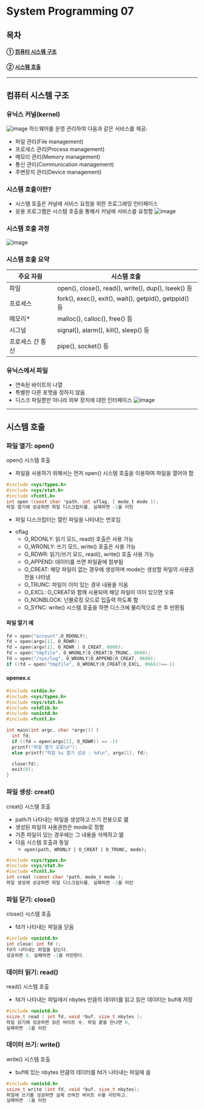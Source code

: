 # System Programming 07

## 목차
#### ① [컴퓨터 시스템 구조](#컴퓨터-시스템-구조)
#### ② [시스템 호출](#시스템-호출)
---
## 컴퓨터 시스템 구조

### 유닉스 커널(kernel)
![image](https://github.com/user-attachments/assets/865fdd31-7b83-4a6f-a262-98bdab619751)
하드웨어를 운영 관리하여 다음과 같은 서비스를 제공:
- 파일 관리(File management)
- 프로세스 관리(Process management)
- 메모리 관리(Memory management)
- 통신 관리(Communication management)
- 주변장치 관리(Device management)

### 시스템 호출이란?
- 시스템 호출은 커널에 서비스 요청을 위한 프로그래밍 인터페이스
- 응용 프로그램은 시스템 호출을 통해서 커널에 서비스를 요청함
![image](https://github.com/user-attachments/assets/1a4e0d74-3007-49c9-b78e-811ed3d34e60)

### 시스템 호출 과정
![image](https://github.com/user-attachments/assets/d2632a7b-a6aa-4e26-beb0-bbe3fa7784fd)

### 시스템 호출 요약
주요 자원 | 시스템 호출
---|---
파일 | open(), close(), read(), write(), dup(), lseek() 등
프로세스 | fork(), exec(), exit(), wait(), getpid(), getppid() 등
메모리* | malloc(), calloc(), free() 등
시그널 | signal(), alarm(), kill(), sleep() 등
프로세스 간 통신 | pipe(), socket() 등

### 유닉스에서 파일
- 연속된 바이트의 나열
- 특별한 다른 포맷을 정하지 않음
- 디스크 파일뿐만 아니라 외부 장치에 대한 인터페이스
![image](https://github.com/user-attachments/assets/cc0addf6-c275-4e32-81f8-846f2da33445)

---
## 시스템 호출
### 파일 열기: open()
open() 시스템 호출
- 파일을 사용하기 위해서는 먼저 open() 시스템 호출을 이용하여 파일을 열어야 함
```c
#include <sys/types.h>
#include <sys/stat.h>
#include <fcntl.h>
int open (const char *path, int oflag, [ mode_t mode ]);
파일 열기에 성공하면 파일 디스크립터를, 실패하면 -1을 리턴
```
  + 파일 디스크립터는 열린 파일을 나타내는 번호임

- oflag
  + O_RDONLY: 읽기 모드, read() 호출은 사용 가능
  + O_WRONLY: 쓰기 모드, write() 호출은 사용 가능
  + O_RDWR: 읽기/쓰기 모드, read(), write() 호출 사용 가능
  + O_APPEND: 데이터를 쓰면 파일끝에 첨부됨
  + O_CREAT: 해당 파일이 없는 경우에 생성하며 mode는 생성할 파일의 사용권한을 나타냄
  + O_TRUNC: 파일이 이미 있는 경우 내용을 지움
  + O_EXCL: O_CREAT와 함께 사용되며 해당 파일이 이미 있으면 오류
  + O_NONBLOCK: 넌블로킹 모드로 입출력 하도록 함
  + O_SYNC: write() 시스템 호출을 하면 디스크에 물리적으로 쓴 후 반환됨

#### 파일 열기 예
```c
fd = open("account",O_RDONLY);
fd = open(argv[1], O_RDWR);
fd = open(argv[1], O_RDWR | O_CREAT, 0600);
fd = open("tmpfile", O_WRONLY|O_CREAT|O_TRUNC, 0600);
fd = open("/sys/log", O_WRONLY|O_APPEND|O_CREAT, 0600);
if ((fd = open("tmpfile", O_WRONLY|O_CREAT|O_EXCL, 0666))==-1)
```

#### openex.c
```c
#include <stdio.h>
#include <sys/types.h>
#include <sys/stat.h>
#include <stdlib.h>
#include <unistd.h>
#include <fcntl.h>

int main(int argc, char *argv[]) {
  int fd;
  if ((fd = open(argv[1], O_RDWR)) == -1)
  printf("파일 열기 오류\n");
  else printf("파일 %s 열기 성공 : %d\n", argv[1], fd);

  close(fd);
  exit(0);
} 
```

### 파일 생성: creat()
creat() 시스템 호출
- path가 나타내는 파일을 생성하고 쓰기 전용으로 엶
- 생성된 파일의 사용권한은 mode로 정함
- 기존 파일이 있는 경우에는 그 내용을 삭제하고 엶
- 다음 시스템 호출과 동일
  + `open(path, WRONLY | O_CREAT | O_TRUNC, mode);`
```c
#include <sys/types.h>
#include <sys/stat.h>
#include <fcntl.h>
int creat (const char *path, mode_t mode );
파일 생성에 성공하면 파일 디스크립터를, 실패하면 -1을 리턴
```

### 파일 닫기: close()
close() 시스템 호출
- fd가 나타내는 파일을 닫음
```c
#include <unistd.h>
int close( int fd );
fd가 나타내는 파일을 닫는다.
성공하면 0, 실패하면 -1을 리턴한다.
```

### 데이터 읽기: read()
read() 시스템 호출
- fd가 나타내는 파일에서 nbytes 만큼의 데이터를 읽고 읽은 데이터는 buf에 저장
```c
#include <unistd.h>
ssize_t read ( int fd, void *buf, size_t nbytes );
파일 읽기에 성공하면 읽은 바이트 수, 파일 끝을 만나면 0,
실패하면 -1을 리턴
```

### 데이터 쓰기: write()
write() 시스템 호출
- buf에 있는 nbytes 만큼의 데이터를 fd가 나타내는 파일에 씀
```c
#include <unistd.h>
ssize_t write (int fd, void *buf, size_t nbytes);
파일에 쓰기를 성공하면 실제 쓰여진 바이트 수를 리턴하고,
실패하면 -1을 리턴
```
